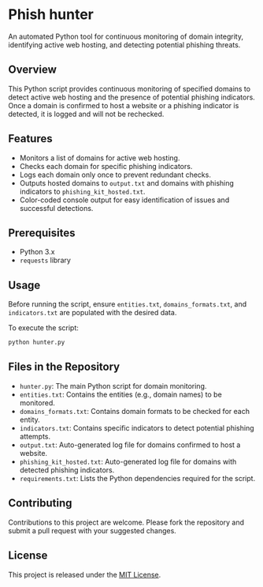 # Phish hunter
An automated Python tool for continuous monitoring of domain integrity, identifying active web hosting, and detecting potential phishing threats.

## Overview
This Python script provides continuous monitoring of specified domains to detect active web hosting and the presence of potential phishing indicators. Once a domain is confirmed to host a website or a phishing indicator is detected, it is logged and will not be rechecked.

## Features
- Monitors a list of domains for active web hosting.
- Checks each domain for specific phishing indicators.
- Logs each domain only once to prevent redundant checks.
- Outputs hosted domains to `output.txt` and domains with phishing indicators to `phishing_kit_hosted.txt`.
- Color-coded console output for easy identification of issues and successful detections.

## Prerequisites
- Python 3.x
- `requests` library

## Usage

Before running the script, ensure `entities.txt`, `domains_formats.txt`, and `indicators.txt` are populated with the desired data.

To execute the script:

```bash
python hunter.py
```

## Files in the Repository
- `hunter.py`: The main Python script for domain monitoring.
- `entities.txt`: Contains the entities (e.g., domain names) to be monitored.
- `domains_formats.txt`: Contains domain formats to be checked for each entity.
- `indicators.txt`: Contains specific indicators to detect potential phishing attempts.
- `output.txt`: Auto-generated log file for domains confirmed to host a website.
- `phishing_kit_hosted.txt`: Auto-generated log file for domains with detected phishing indicators.
- `requirements.txt`: Lists the Python dependencies required for the script.

## Contributing
Contributions to this project are welcome. Please fork the repository and submit a pull request with your suggested changes.

## License
This project is released under the [MIT License](LICENSE).
